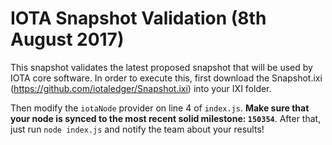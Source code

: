 # IOTA Snapshot Validation (8th August 2017)

This snapshot validates the latest proposed snapshot that will be used by IOTA core software. In order to execute this, first download the Snapshot.ixi (https://github.com/iotaledger/Snapshot.ixi) into your IXI folder.

Then modify the `iotaNode` provider on line 4 of `index.js`. **Make sure that your node is synced to the most recent solid milestone: `150354`**. After that, just run `node index.js` and notify the team about your results!
